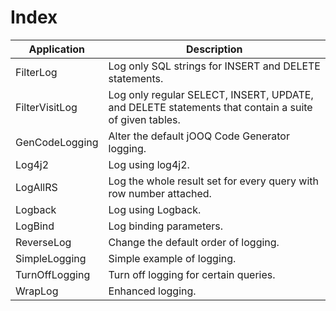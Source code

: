 # Index

| Application     | Description
| ----------------|------------------------------------------------------------------------------------------------------|
| FilterLog       | Log only SQL strings for INSERT and DELETE statements.                                               |
| FilterVisitLog  | Log only regular SELECT, INSERT, UPDATE, and DELETE statements that contain a suite of given tables. |
| GenCodeLogging  | Alter the default jOOQ Code Generator logging.                                                       |
| Log4j2          | Log using log4j2.                                                                                    |
| LogAllRS        | Log the whole result set for every query with row number attached.                                   |
| Logback         | Log using Logback.                                                                                   |
| LogBind         | Log binding parameters.                                                                              |
| ReverseLog      | Change the default order of logging.                                                                 |
| SimpleLogging   | Simple example of logging.                                                                           |
| TurnOffLogging  | Turn off logging for certain queries.                                                                |
| WrapLog         | Enhanced logging.                                                                                    |